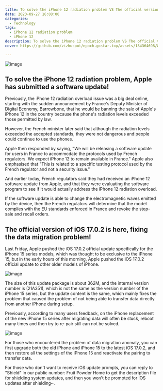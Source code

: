 ```yaml
---
title: To solve the iPhone 12 radiation problem VS The official version of iOS 17.0.2 is here
date: 2023-09-27 16:00:00
categories:
  - Technology
tags:
  - iPhone 12 radiation problem
  - iPhone 12
description: To solve the iPhone 12 radiation problem VS The official version of iOS 17.0.2 is here
cover: https://github.com/zizhuspot/epoch.gostar.top/assets/134364698/8791bfa6-0dce-410a-b2c7-6120d8626e9d

---
```

![image](https://github.com/zizhuspot/epoch.gostar.top/assets/134364698/54934dbf-c569-4ef3-9338-99a32f48a0b2)

## To solve the iPhone 12 radiation problem, Apple has submitted a software update!

Previously, the iPhone 12 radiation overload issue was a big deal online, starting with the sudden announcement by France's Deputy Minister of Digital Economy, Barrowbone, that he would be banning the sale of Apple's iPhone 12 in the country because the phone's radiation levels exceeded those permitted by law.

However, the French minister later said that although the radiation levels exceeded the accepted standards, they were not dangerous and people could continue to use the phones.

Apple then responded by saying, "We will be releasing a software update for users in France to accommodate the protocols used by French regulators. We expect iPhone 12 to remain available in France." Apple also emphasised that "This is related to a specific testing protocol used by the French regulator and not a security issue."

And earlier today, French regulators said they had received an iPhone 12 software update from Apple, and that they were evaluating the software program to see if it would actually address the iPhone 12 radiation overload.

If the software update is able to change the electromagnetic waves emitted by the device, then the French regulators will determine that the model complies with the EU standards enforced in France and revoke the stop-sale and recall orders.

## The official version of iOS 17.0.2 is here, fixing the data migration problem!

Last Friday, Apple pushed the iOS 17.0.2 official update specifically for the iPhone 15 series models, which was thought to be exclusive to the iPhone 15, but in the early hours of this morning, Apple pushed the iOS 17.0.2 official update to other older models of iPhone.

![image](https://github.com/zizhuspot/epoch.gostar.top/assets/134364698/aa02f590-8a53-4f7f-b7e4-23c8355267d8)

The size of this update package is about 362M, and the internal version number is (21A351), which is not the same as the version number of the iPhone 15 series, but the update content is the same, which mainly fixes the problem that caused the problem of not being able to transfer data directly from another iPhone during setup.

Previously, according to many users feedback, on the iPhone replacement of the new iPhone 15 series after migrating data will often be stuck, reboot many times and then try to re-pair still can not be solved.

![image](https://github.com/zizhuspot/epoch.gostar.top/assets/134364698/7bb13186-55d2-4af8-9e9b-f3bd68bd17c2)

For those who encountered the problem of data migration anomaly, you can first upgrade both the old iPhone and iPhone 15 to the latest iOS 17.0.2, and then restore all the settings of the iPhone 15 and reactivate the pairing to transfer data.

For those who don't want to receive iOS update prompts, you can reply to "Shield" in our public number: Fruit Powder Home to get the description file for shielding system updates, and then you won't be prompted for iOS updates after shielding~.

